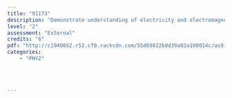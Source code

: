 ```yaml
---
title: "91173"
description: "Demonstrate understanding of electricity and electromagnetism"
level: "2"
assessment: "External"
credits: "6"
pdf: "http://c1940652.r52.cf0.rackcdn.com/55d69822b8d39a03a100014c/as91173.pdf"
categories:
    - "PHY2"
    
    
    
    
---
```

